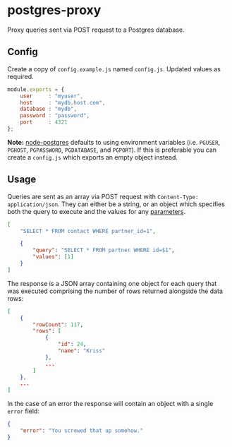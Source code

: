 # postgres-proxy

Proxy queries sent via POST request to a Postgres database.

## Config

Create a copy of `config.example.js` named `config.js`. Updated values as required.

```javascript
module.exports = {
    user     : "myuser",
    host     : "mydb.host.com",
    database : "mydb",
    password : "password",
    port     : 4321
};
```

__Note:__ [node-postgres](https://node-postgres.com/features/connecting) defaults to using environment variables (i.e. `PGUSER`, `PGHOST`, `PGPASSWORD`, `PGDATABASE`, and `PGPORT`). If this is preferable you can create a `config.js` which exports an empty object instead.

## Usage

Queries are sent as an array via POST request with `Content-Type: application/json`. They can either be a string, or an object which specifies both the query to execute and the values for any [parameters](https://node-postgres.com/features/queries#parameterized-query).

```json
[
    "SELECT * FROM contact WHERE partner_id=1",

    {
        "query": "SELECT * FROM partner WHERE id=$1",
        "values": [1]
    }
]
```

The response is a JSON array containing one object for each query that was executed comprising the number of rows returned alongside the data rows:

```json
[
    {
        "rowCount": 117,
        "rows": [
            {
                "id": 24,
                "name": "Kriss"
            },
            ...
        ]
    },
    ...
]
```

In the case of an error the response will contain an object with a single `error` field:

```json
{
    "error": "You screwed that up somehow."
}
```
